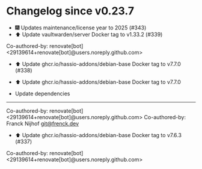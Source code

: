 # Changelog since v0.23.7
- 🎆 Updates maintenance/license year to 2025 (#343) 
- ⬆️ Update vaultwarden/server Docker tag to v1.33.2 (#339)

Co-authored-by: renovate[bot] <29139614+renovate[bot]@users.noreply.github.com> 
- ⬆️ Update ghcr.io/hassio-addons/debian-base Docker tag to v7.7.0 (#338)

* ⬆️ Update ghcr.io/hassio-addons/debian-base Docker tag to v7.7.0

* Update dependencies

---------

Co-authored-by: renovate[bot] <29139614+renovate[bot]@users.noreply.github.com>
Co-authored-by: Franck Nijhof <git@frenck.dev> 
- ⬆️ Update ghcr.io/hassio-addons/debian-base Docker tag to v7.6.3 (#337)

Co-authored-by: renovate[bot] <29139614+renovate[bot]@users.noreply.github.com> 

